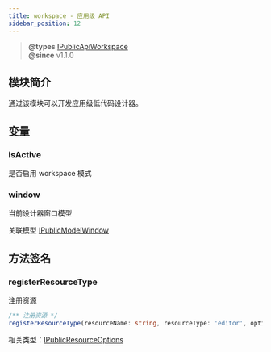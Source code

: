 ```yaml
---
title: workspace - 应用级 API
sidebar_position: 12
---
```


> **@types** [IPublicApiWorkspace](https://github.com/alibaba/lowcode-engine/blob/main/packages/types/src/shell/api/workspace.ts)<br/>
> **@since** v1.1.0


## 模块简介

通过该模块可以开发应用级低代码设计器。

## 变量

### isActive

是否启用 workspace 模式

### window

当前设计器窗口模型

关联模型 [IPublicModelWindow](./model/window)

## 方法签名

### registerResourceType
注册资源

```typescript
/** 注册资源 */
registerResourceType(resourceName: string, resourceType: 'editor', options: IPublicResourceOptions): void;
```

相关类型：[IPublicResourceOptions](https://github.com/alibaba/lowcode-engine/blob/main/packages/types/src/shell/type/resource-options.ts)
